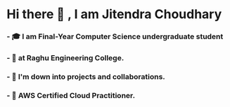 # Hi there 👋 , I am Jitendra Choudhary

 ### - 🎓 I am Final-Year Computer Science undergraduate student
 ### - 🏫 at Raghu Engineering College.
 ### - 👯 I'm down into projects and collaborations.
 ### - 🎯 AWS Certified Cloud Practitioner.
